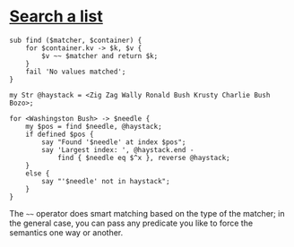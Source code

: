 [1]: http://rosettacode.org/wiki/Search_a_list

# [Search a list][1]

```perl6
sub find ($matcher, $container) {
    for $container.kv -> $k, $v {
        $v ~~ $matcher and return $k;
    }
    fail 'No values matched';
}
 
my Str @haystack = <Zig Zag Wally Ronald Bush Krusty Charlie Bush Bozo>;
 
for <Washingston Bush> -> $needle {
    my $pos = find $needle, @haystack;
    if defined $pos {
        say "Found '$needle' at index $pos";
        say 'Largest index: ', @haystack.end -
            find { $needle eq $^x }, reverse @haystack;
    }
    else {
        say "'$needle' not in haystack";
    }
}
```


The `~~` operator does smart matching based on the type of the matcher; in the general case, you can pass any predicate you like to force the semantics one way or another.